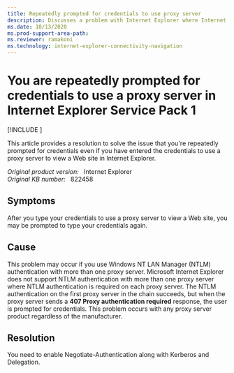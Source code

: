 ```yaml
---
title: Repeatedly prompted for credentials to use proxy server
description: Discusses a problem with Internet Explorer where Internet Explorer repeatedly prompts you for credentials to use a proxy server to view a Web site.
ms.date: 10/13/2020
ms.prod-support-area-path: 
ms.reviewer: ramakoni
ms.technology: internet-explorer-connectivity-navigation
---
```

# You are repeatedly prompted for credentials to use a proxy server in Internet Explorer Service Pack 1

[!INCLUDE [](../includes/browsers-important.md)]

This article provides a resolution to solve the issue that you're repeatedly prompted for credentials even if you have entered the credentials to use a proxy server to view a Web site in Internet Explorer.

_Original product version:_ &nbsp; Internet Explorer  
_Original KB number:_ &nbsp; 822458

## Symptoms

After you type your credentials to use a proxy server to view a Web site, you may be prompted to type your credentials again.

## Cause

This problem may occur if you use Windows NT LAN Manager (NTLM) authentication with more than one proxy server. Microsoft Internet Explorer does not support NTLM authentication with more than one proxy server where NTLM authentication is required on each proxy server. The NTLM authentication on the first proxy server in the chain succeeds, but when the proxy server sends a **407 Proxy authentication required** response, the user is prompted for credentials. This problem occurs with any proxy server product regardless of the manufacturer.

## Resolution

You need to enable Negotiate-Authentication along with Kerberos and Delegation.
